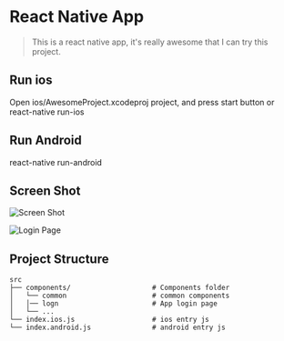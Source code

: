 # React Native App
> This is a react native app, it's really awesome that I can try this project.

## Run ios
Open ios/AwesomeProject.xcodeproj project, and press start button or react-native run-ios

## Run Android
react-native run-android

## Screen Shot
![Screen Shot](http://7xqacx.com1.z0.glb.clouddn.com/livo.png)
               
![Login Page](http://7xqacx.com1.z0.glb.clouddn.com/LoginPage.png)

## Project Structure
```
src
├── components/                    # Components folder
│   └── common                     # common components
│   │── logn                       # App login page
│   └── ...
└── index.ios.js                   # ios entry js
└── index.android.js               # android entry js

```
